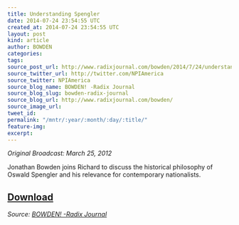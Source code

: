 ```yaml
---
title: Understanding Spengler
date: 2014-07-24 23:54:55 UTC
created_at: 2014-07-24 23:54:55 UTC
layout: post
kind: article
author: BOWDEN
categories: 
tags: 
source_post_url: http://www.radixjournal.com/bowden/2014/7/24/understanding-spengler
source_twitter_url: http://twitter.com/NPIAmerica
source_twitter: NPIAmerica
source_blog_name: BOWDEN! -Radix Journal
source_blog_slug: bowden-radix-journal
source_blog_url: http://www.radixjournal.com/bowden/
source_image_url: 
tweet_id: 
permalink: "/mntr/:year/:month/:day/:title/"
feature-img: 
excerpt: 
---
```

<p><em>Original Broadcast: March 25, 2012</em></p>

<p>Jonathan Bowden joins Richard to discuss the historical philosophy of Oswald Spengler and his relevance for contemporary nationalists.</p>



<h2><a href="https://soundcloud.com/radixjournal/understanding-spengler">Download</a></h2><div class="">
    <i>Source: <a href="http://www.radixjournal.com/bowden/">BOWDEN! -Radix Journal</a></i>
</div>
